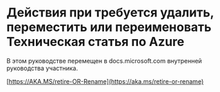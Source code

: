 # <a name="steps-to-follow-when-you-want-to-delete-move-or-rename-an-azure-technical-article"></a>Действия при требуется удалить, переместить или переименовать Техническая статья по Azure

В этом руководстве перемещен в docs.microsoft.com внутренней руководства участника.

[https://AKA.MS/retire-OR-Rename](https://aka.ms/retire-or-rename)
